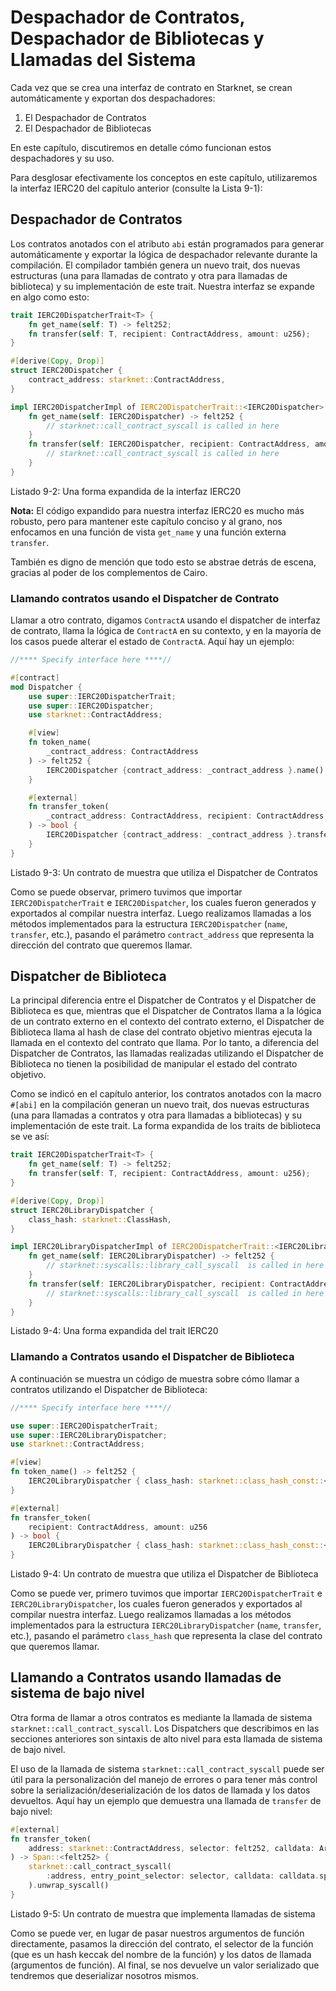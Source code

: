 # Despachador de Contratos, Despachador de Bibliotecas y Llamadas del Sistema

Cada vez que se crea una interfaz de contrato en Starknet, se crean automáticamente y exportan dos despachadores:
1. El Despachador de Contratos
2. El Despachador de Bibliotecas

En este capítulo, discutiremos en detalle cómo funcionan estos despachadores y su uso.

Para desglosar efectivamente los conceptos en este capítulo, utilizaremos la interfaz IERC20 del capítulo anterior (consulte la Lista 9-1):

## Despachador de Contratos
Los contratos anotados con el atributo `abi` están programados para generar automáticamente y exportar la lógica de despachador relevante durante la compilación. El compilador también genera un nuevo trait, dos nuevas estructuras (una para llamadas de contrato y otra para llamadas de biblioteca) y su implementación de este trait. Nuestra interfaz se expande en algo como esto:

```rust
trait IERC20DispatcherTrait<T> {
    fn get_name(self: T) -> felt252;
    fn transfer(self: T, recipient: ContractAddress, amount: u256);
}

#[derive(Copy, Drop)]
struct IERC20Dispatcher {
    contract_address: starknet::ContractAddress,
}

impl IERC20DispatcherImpl of IERC20DispatcherTrait::<IERC20Dispatcher> {
    fn get_name(self: IERC20Dispatcher) -> felt252 {
        // starknet::call_contract_syscall is called in here
    }
    fn transfer(self: IERC20Dispatcher, recipient: ContractAddress, amount: u256) {
        // starknet::call_contract_syscall is called in here
    }
}
```
<span class="caption">Listado 9-2: Una forma expandida de la interfaz IERC20</span>

**Nota:** El código expandido para nuestra interfaz IERC20 es mucho más robusto, pero para mantener este capítulo conciso y al grano, nos enfocamos en una función de vista `get_name` y una función externa `transfer`.

También es digno de mención que todo esto se abstrae detrás de escena, gracias al poder de los complementos de Cairo.

### Llamando contratos usando el Dispatcher de Contrato
Llamar a otro contrato, digamos `ContractA` usando el dispatcher de interfaz de contrato, llama la lógica de `ContractA` en su contexto, y en la mayoría de los casos puede alterar el estado de `ContractA`. Aquí hay un ejemplo:

```rust
//**** Specify interface here ****//

#[contract]
mod Dispatcher {
    use super::IERC20DispatcherTrait;
    use super::IERC20Dispatcher;
    use starknet::ContractAddress;

    #[view]
    fn token_name(
        _contract_address: ContractAddress
    ) -> felt252 {
        IERC20Dispatcher {contract_address: _contract_address }.name()
    } 

    #[external]
    fn transfer_token(
        _contract_address: ContractAddress, recipient: ContractAddress, amount: u256
    ) -> bool {
        IERC20Dispatcher {contract_address: _contract_address }.transfer(recipient, amount)
    } 
}
```
<span class="caption">Listado 9-3: Un contrato de muestra que utiliza el Dispatcher de Contratos</span>

Como se puede observar, primero tuvimos que importar `IERC20DispatcherTrait` e `IERC20Dispatcher`, los cuales fueron generados y exportados al compilar nuestra interfaz. Luego realizamos llamadas a los métodos implementados para la estructura `IERC20Dispatcher` (`name`, `transfer`, etc.), pasando el parámetro `contract_address` que representa la dirección del contrato que queremos llamar.

## Dispatcher de Biblioteca
La principal diferencia entre el Dispatcher de Contratos y el Dispatcher de Biblioteca es que, mientras que el Dispatcher de Contratos llama a la lógica de un contrato externo en el contexto del contrato externo, el Dispatcher de Biblioteca llama al hash de clase del contrato objetivo mientras ejecuta la llamada en el contexto del contrato que llama. 
Por lo tanto, a diferencia del Dispatcher de Contratos, las llamadas realizadas utilizando el Dispatcher de Biblioteca no tienen la posibilidad de manipular el estado del contrato objetivo.

Como se indicó en el capítulo anterior, los contratos anotados con la macro `#[abi]` en la compilación generan un nuevo trait, dos nuevas estructuras (una para llamadas a contratos y otra para llamadas a bibliotecas) y su implementación de este trait. La forma expandida de los traits de biblioteca se ve así: 

```rust
trait IERC20DispatcherTrait<T> {
    fn get_name(self: T) -> felt252;
    fn transfer(self: T, recipient: ContractAddress, amount: u256);
}

#[derive(Copy, Drop)]
struct IERC20LibraryDispatcher {
    class_hash: starknet::ClassHash,
}

impl IERC20LibraryDispatcherImpl of IERC20DispatcherTrait::<IERC20LibraryDispatcher> {
    fn get_name(self: IERC20LibraryDispatcher) -> felt252 {
        // starknet::syscalls::library_call_syscall  is called in here
    }
    fn transfer(self: IERC20LibraryDispatcher, recipient: ContractAddress, amount: u256) {
        // starknet::syscalls::library_call_syscall  is called in here
    }
}
```
<span class="caption">Listado 9-4: Una forma expandida del trait IERC20</span>

### Llamando a Contratos usando el Dispatcher de Biblioteca
A continuación se muestra un código de muestra sobre cómo llamar a contratos utilizando el Dispatcher de Biblioteca:

```rust
//**** Specify interface here ****//

use super::IERC20DispatcherTrait;
use super::IERC20LibraryDispatcher;
use starknet::ContractAddress;

#[view]
fn token_name() -> felt252 {
    IERC20LibraryDispatcher { class_hash: starknet::class_hash_const::<0x1234>() }.name()
} 

#[external]
fn transfer_token(
    recipient: ContractAddress, amount: u256
) -> bool {
    IERC20LibraryDispatcher { class_hash: starknet::class_hash_const::<0x1234>() }.transfer(recipient, amount)
} 
```
<span class="caption">Listado 9-4: Un contrato de muestra que utiliza el Dispatcher de Biblioteca</span>

Como se puede ver, primero tuvimos que importar `IERC20DispatcherTrait` e `IERC20LibraryDispatcher`, los cuales fueron generados y exportados al compilar nuestra interfaz. Luego realizamos llamadas a los métodos implementados para la estructura `IERC20LibraryDispatcher` (`name`, `transfer`, etc.), pasando el parámetro `class_hash` que representa la clase del contrato que queremos llamar.

## Llamando a Contratos usando llamadas de sistema de bajo nivel
Otra forma de llamar a otros contratos es mediante la llamada de sistema `starknet::call_contract_syscall`. Los Dispatchers que describimos en las secciones anteriores son sintaxis de alto nivel para esta llamada de sistema de bajo nivel.

El uso de la llamada de sistema `starknet::call_contract_syscall` puede ser útil para la personalización del manejo de errores o para tener más control sobre la serialización/deserialización de los datos de llamada y los datos devueltos. Aquí hay un ejemplo que demuestra una llamada de `transfer` de bajo nivel: 

```rust
#[external]
fn transfer_token(
    address: starknet::ContractAddress, selector: felt252, calldata: Array<felt252>
) -> Span::<felt252> {
    starknet::call_contract_syscall(
        :address, entry_point_selector: selector, calldata: calldata.span()
    ).unwrap_syscall()
} 
```

<span class="caption">Listado 9-5: Un contrato de muestra que implementa llamadas de sistema</span>

Como se puede ver, en lugar de pasar nuestros argumentos de función directamente, pasamos la dirección del contrato, el selector de la función (que es un hash keccak del nombre de la función) y los datos de llamada (argumentos de función). Al final, se nos devuelve un valor serializado que tendremos que deserializar nosotros mismos.
